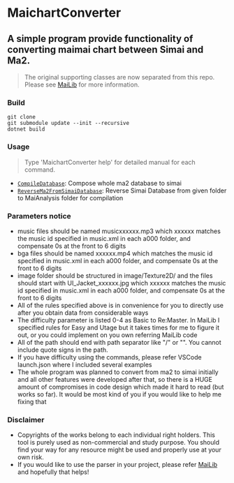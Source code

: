 # MaichartConverter

## A simple program provide functionality of converting maimai chart between Simai and Ma2.
> The original supporting classes are now separated from this repo. Please see [MaiLib](https://github.com/Neskol/MaiLib) for more information.

### Build
    git clone
    git submodule update --init --recursive
    dotnet build
### Usage
> Type 'MaichartConverter help' for detailed manual for each command.
- [`CompileDatabase`](./Commands/Manuals/CompileDatabase.md): Compose whole ma2 database to simai
- [`ReverseMa2FromSimaiDatabase`](./Commands/Manuals/ReverseMa2FromSimaiDatabase.md): Reverse Simai Database from given folder to MaiAnalysis folder for compilation

### Parameters notice
- music files should be named musicxxxxxx.mp3 which xxxxxx matches the music id specified in music.xml in each a000 folder, and compensate 0s at the front to 6 digits
- bga files should be named xxxxxx.mp4 which matches the music id specified in music.xml in each a000 folder, and compensate 0s at the front to 6 digits
- image folder should be structured in image/Texture2D/ and the files should start with UI_Jacket_xxxxxx.jpg which xxxxxx matches the music id specified in music.xml in each a000 folder, and compensate 0s at the front to 6 digits
- All of the rules specified above is in convenience for you to directly use after you obtain data from considerable ways
- The difficulty parameter is listed 0-4 as Basic to Re:Master. In MaiLib I specified rules for Easy and Utage but it takes times for me to figure it out, or you could implement on you own referring MaiLib code
- All of the path should end with path separator like "/" or "\". You cannot include quote signs in the path.
- If you have difficulty using the commands, please refer VSCode launch.json where I included several examples
- The whole program was planned to convert from ma2 to simai initially and all other features were developed after that, so there is a HUGE amount of compromises in code design which made it hard to read (but works so far). It would be most kind of you if you would like to help me fixing that

### Disclaimer
- Copyrights of the works belong to each individual right holders. This tool is purely used as non-commercial and study purpose. You should find your way for any resource might be used and properly use at your own risk.
- If you would like to use the parser in your project, please refer [MaiLib](https://github.com/Neskol/MaiLib) and hopefully that helps!
